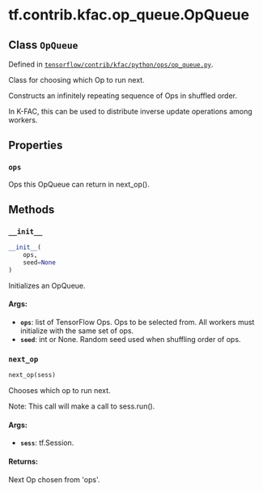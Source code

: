 <div itemscope itemtype="http://developers.google.com/ReferenceObject">
<meta itemprop="name" content="tf.contrib.kfac.op_queue.OpQueue" />
<meta itemprop="property" content="ops"/>
<meta itemprop="property" content="__init__"/>
<meta itemprop="property" content="next_op"/>
</div>

# tf.contrib.kfac.op_queue.OpQueue

## Class `OpQueue`





Defined in [`tensorflow/contrib/kfac/python/ops/op_queue.py`](https://www.tensorflow.org/code/tensorflow/contrib/kfac/python/ops/op_queue.py).

Class for choosing which Op to run next.

Constructs an infinitely repeating sequence of Ops in shuffled order.

In K-FAC, this can be used to distribute inverse update operations among
workers.

## Properties

<h3 id="ops"><code>ops</code></h3>

Ops this OpQueue can return in next_op().



## Methods

<h3 id="__init__"><code>__init__</code></h3>

``` python
__init__(
    ops,
    seed=None
)
```

Initializes an OpQueue.

#### Args:

* <b>`ops`</b>: list of TensorFlow Ops. Ops to be selected from. All workers must
    initialize with the same set of ops.
* <b>`seed`</b>: int or None. Random seed used when shuffling order of ops.

<h3 id="next_op"><code>next_op</code></h3>

``` python
next_op(sess)
```

Chooses which op to run next.

Note: This call will make a call to sess.run().

#### Args:

* <b>`sess`</b>: tf.Session.


#### Returns:

Next Op chosen from 'ops'.




